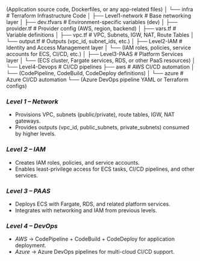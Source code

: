 
 (Application source code, Dockerfiles, or any app-related files)
│
└── infra                          # Terraform Infrastructure Code
    │
    ├── Level1-network             # Base networking layer
    │   ├── dev.tfvars             # Environment-specific variables (dev)
    │   ├── provider.tf            # Provider config (AWS, region, backend)
    │   ├── vars.tf                # Variable definitions
    │   ├── vpc.tf                 # VPC, Subnets, IGW, NAT, Route Tables
    │   └── output.tf              # Outputs (vpc_id, subnet_ids, etc.)
    │
    ├── Level2-IAM                 # Identity and Access Management layer
    │   └── (IAM roles, policies, service accounts for ECS, CI/CD, etc.)
    │
    ├── Level3-PAAS                # Platform Services layer
    │   └── (ECS cluster, Fargate services, RDS, or other PaaS resources)
    │
    └── Level4-Devops              # CI/CD pipelines
        ├── aws                    # AWS CI/CD automation
        │   └── (CodePipeline, CodeBuild, CodeDeploy definitions)
        │
        └── azure                  # Azure CI/CD automation
            └── (Azure DevOps pipeline YAML or Terraform configs)

### *Level 1 – Network*
- Provisions VPC, subnets (public/private), route tables, IGW, NAT gateways.
- Provides outputs (vpc_id, public_subnets, private_subnets) consumed by higher levels.

### *Level 2 – IAM*
- Creates IAM roles, policies, and service accounts.
- Enables least-privilege access for ECS tasks, CI/CD pipelines, and other services.

### *Level 3 – PAAS*
- Deploys ECS with Fargate, RDS, and related platform services.
- Integrates with networking and IAM from previous levels.

### *Level 4 – DevOps*
- *AWS* → CodePipeline + CodeBuild + CodeDeploy for application deployment.
- *Azure* → Azure DevOps pipelines for multi-cloud CI/CD support.